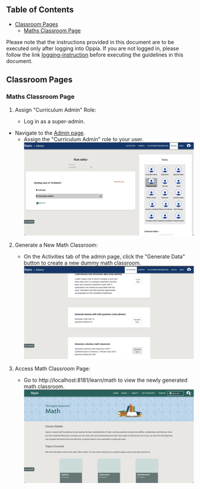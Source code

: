 ## Table of Contents

- [Classroom Pages](#classroom-pages)
  - [Maths Classroom Page](#maths-classroom-page)

Please note that the instructions provided in this document are to be executed only after logging into Oppia.
If you are not logged in, please follow the link [logging-instruction](https://github.com/oppia/oppia/wiki/How-to-access-Oppia-webpages#user-account-pages) before executing the guidelines in this document.

## Classroom Pages

### Maths Classroom Page

1. Assign "Curriculum Admin" Role:

   - Log in as a super-admin.
 - Navigate to the [Admin page](https://github.com/oppia/oppia/wiki/How-to-access-Oppia-webpages#admin-pages).
   - Assign the "Curriculum Admin" role to your user.
  ![Assigning role](images/Webpage-Guide/carriculumAdmin.png)

2. Generate a New Math Classroom:

   - On the Activities tab of the admin page, click the "Generate Data" button to create a new dummy math classroom.
  ![Generate new math classroom button](images/Webpage-Guide/generateDummyMathData.png)

3. Access Math Classroom Page:

   - Go to http://localhost:8181/learn/math to view the newly generated math classroom.
  ![Math classroom page](images/Webpage-Guide/mathClassroom.png)
